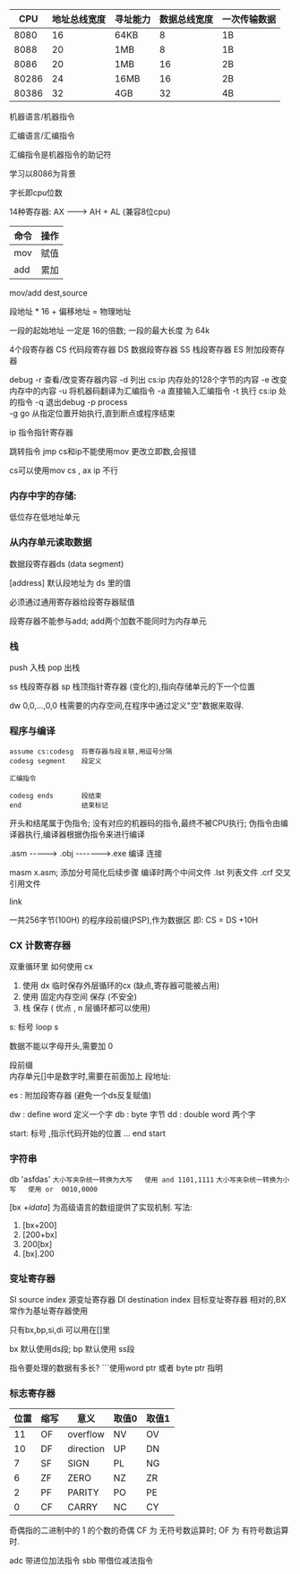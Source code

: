CPU | 地址总线宽度 | 寻址能力 | 数据总线宽度 | 一次传输数据 
--- | --- | --- | --- |---
8080 | 16 | 64KB | 8 | 1B
8088 | 20 | 1MB | 8 | 1B
8086 | 20 | 1MB | 16 | 2B
80286 | 24 | 16MB | 16 | 2B
80386 | 32 | 4GB | 32 | 4B

机器语言/机器指令

汇编语言/汇编指令

汇编指令是机器指令的助记符

学习以8086为背景

字长即cpu位数

14种寄存器:
AX    --->   AH + AL   (兼容8位cpu)

命令 | 操作 
--- | ---
mov | 赋值
add | 累加
mov/add dest,source

段地址 * 16 + 偏移地址 = 物理地址

一段的起始地址 一定是 16的倍数;
一段的最大长度 为 64k

4个段寄存器
CS 代码段寄存器
DS 数据段寄存器
SS 栈段寄存器
ES 附加段寄存器

debug
-r 查看/改变寄存器内容
-d 列出 cs:ip 内存处的128个字节的内容
-e 改变内存中的内容
-u 将机器码翻译为汇编指令
-a 直接输入汇编指令
-t 执行 cs:ip 处的指令
-q 退出debug
-p process  
-g go 从指定位置开始执行,直到断点或程序结束


ip 指令指针寄存器

跳转指令    jmp
cs和ip不能使用mov 更改立即数,会报错

cs可以使用mov cs , ax 
ip 不行
 
### 内存中字的存储:
 低位存在低地址单元
 

### 从内存单元读取数据
数据段寄存器ds (data segment)

[address]  默认段地址为 ds 里的值

必须通过通用寄存器给段寄存器赋值

段寄存器不能参与add;
add两个加数不能同时为内存单元

### 栈
push 入栈
pop 出栈

ss 栈段寄存器
sp 栈顶指针寄存器  (变化的),指向存储单元的下一个位置

dw 0,0,...,0,0   栈需要的内存空间,在程序中通过定义"空"数据来取得.

### 程序与编译
```
assume cs:codesg  将寄存器与段关联,用逗号分隔
codesg segment    段定义

汇编指令

codesg ends       段结束
end               结束标记
```
开头和结尾属于伪指令;
没有对应的机器码的指令,最终不被CPU执行;
伪指令由编译器执行,编译器根据伪指令来进行编译

.asm  ----->   .obj  ------->.exe
         编译                连接

masm x.asm;       添加分号简化后续步骤
编译时两个中间文件
.lst   列表文件
.crf   交叉引用文件

link

一共256字节(100H) 的程序段前缀(PSP),作为数据区
即: CS = DS +10H

### CX  计数寄存器
双重循环里 如何使用 cx
1. 使用 dx 临时保存外层循环的cx (缺点,寄存器可能被占用)
2. 使用 固定内存空间 保存    (不安全)
3. 栈 保存        ( 优点 , n 层循环都可以使用)

s: 标号
loop s

数据不能以字母开头,需要加 0

段前缀  
内存单元[]中是数字时,需要在前面加上 段地址:

 es : 附加段寄存器    (避免一个ds反复赋值)

dw : define word 定义一个字
db :             byte                字节
dd :            double word   两个字

start: 标号 ,指示代码开始的位置
... 
end start

### 字符串
db 'asfdas'
`大小写夹杂统一转换为大写   使用 and 1101,1111`
`大小写夹杂统一转换为小写   使用 or  0010,0000`

[bx +_idata_] 为高级语言的数组提供了实现机制.
写法:
1. [bx+200]
2. [200+bx]
3. 200[bx]
4. [bx].200

### 变址寄存器
SI      source index  源变址寄存器
DI     destination index 目标变址寄存器
相对的,BX  常作为基址寄存器使用

只有bx,bp,si,di 可以用在[]里

bx 默认使用ds段; bp 默认使用 ss段
 
指令要处理的数据有多长?                  ```使用word ptr 或者 byte ptr 指明


### 标志寄存器
位置 | 缩写 | 意义 | 取值0 | 取值1
--- | --- | --- | --- | ---
11 | OF | overflow | NV | OV
10 | DF | direction | UP | DN
7 | SF | SIGN | PL | NG
6 | ZF | ZERO | NZ | ZR
2 | PF | PARITY | PO | PE
0 | CF | CARRY | NC | CY

奇偶指的二进制中的 1 的个数的奇偶
CF 为 无符号数运算时;
OF 为 有符号数运算时.

adc 带进位加法指令
sbb 带借位减法指令









